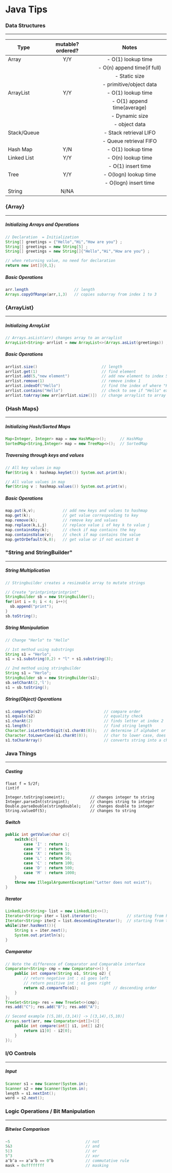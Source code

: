 # Java Tips
### Data Structures
---
| Type          | mutable? ordered?| Notes                      |
| ------------- |:-------------:   | :-----------------------:  |
| Array         | Y/Y              | - O(1) lookup time         |
|               |                  | - O(n) append time(if full)|
|               |                  | - Static size              |
|               |                  | - primitive/object data    |
| ArrayList     | Y/Y              | - O(1) lookup time         |
|               |                  | - O(1) append time(average)|
|               |                  | - Dynamic size             |
|               |                  | - object data              |
| Stack/Queue   |                  | - Stack retrieval LIFO     |
|               |                  | - Queue retrieval FIFO     |
| Hash Map      | Y/N              | - O(1) lookup time         |
| Linked List   | Y/Y              | - O(n) lookup time         |
|               |                  | - O(1) insert time         |
| Tree          | Y/Y              | - O(logn) lookup time      |
|               |                  | - O(logn) insert time      |
| String        | N/NA             |                            |


### {Array}
---
##### Initializing Arrays and Operations
```java
// Declaration  = Initialization 
String[] greetings = {"Hello","Hi","How are you"} ;
String[] greetings = new String[5] ; 
String[] greetings = new String[]{"Hello","Hi","How are you"} ; 

// when returning value, no need for declaration
return new int[]{0,1};
```

##### Basic Operations
```java
arr.length                    // length
Arrays.copyOfRange(arr,1,3)   // copies subarray from index 1 to 3
```

### {ArrayList}
---
##### Initializing ArrayList
```java
// Arrays.asList(arr) changes array to an arraylist
ArrayList<String> arrlist = new ArrayList<>(Arrays.asList(greetings)) ;
```

##### Basic Operations
```java
arrlist.size()                            // length
arrlist.get(1)                            // find element 
arrlist.add(5,"new element")              // add new element to index 5
arrlist.remove(1)                         // remove index 1
arrlist.indexOf("Hello")                  // find the index of where "Hello" is
arrlist.contains("Hello")                 // check to see if "Hello" exists  
arrlist.toArray(new arr[arrlist.size()])  // change arraylist to array type
```


### {Hash Maps}
---
##### Initializing Hash/Sorted Maps
```java
Map<Integer, Integer> map = new HashMap<>();      // HashMap
SortedMap<String,Integer> map = new TreeMap<>();  // SortedMap
```

##### Traversing through keys and values
```java
// All key values in map
for(String k : hashmap.keySet()) System.out.print(k);

// All value values in map
for(String v : hashmap.values()) System.out.print(v);
```

##### Basic Operations
``` java
map.put(k,v);            // add new keys and values to hashmap
map.get(k);              // get value corresponding to key
map.remove(k);           // remove key and values
map.replace(k,i,j)       // replace value i of key k to value j
map.containsKey(k);      // check if map contains the key
map.containsValue(v);    // check if map contains the value
map.getOrDefault(k,0);   // get value or if not existant 0 
```

### "String and StringBuilder" 
---
##### String Multiplication 
```java
// Stringbuilder creates a resizeable array to mutate strings

// Create "printprintprintprint"
StringBuilder sb = new StringBuilder();
for(int i = 0; i < 4; i++){
  sb.append("print");
}
sb.toString();
```

##### String Manipulation
```java
// Change "Herlo" to "Hello"

// 1st method using substrings
String s1 = "Herlo";
s1 = s1.substring(0,2) + "l" + s1.substring(3);

// 2nd method using stringbuilder
String s1 = "Herlo";
StringBuilder sb = new StringBuilder(s1);
sb.setCharAt(2,'l');
s1 = sb.toString();
```

##### String(Object) Operations
```java
s1.compareTo(s2)                           // compare order
s1.equals(s2)                              // equality check
s1.charAt(2)                               // finds letter at index 2
s1.length()                                // find string length
Character.isLetterOrDigit(s1.charAt(0));   // determine if alphabet or number
Character.toLowerCase(s1.charAt(0));       // char to lower case, does not mutate string
s1.toCharArray()                           // converts string into a character array
```



### Java Things 
---
##### Casting
```
float f = 5/2f;
(int)f

Integer.toString(someint);           // changes integer to string
Integer.parseInt(stringint);         // changes string to integer
Double.parseDouble(stringdouble);    // changes double to integer
String.valueOf(5);                   // changes to string
```

##### Switch
```java
public int getValue(char c){
    switch(c){
        case 'I' : return 1;
        case 'V' : return 5;
        case 'X' : return 10;
        case 'L' : return 50;
        case 'C' : return 100;
        case 'D' : return 500;
        case 'M' : return 1000;
    }
    throw new IllegalArgumentException("Letter does not exist");
}
```

##### Iterator
```java
LinkedList<String> list = new LinkedList<>();
Iterator<String> iter = list.iterator();             // starting from head
Iterator<String> iter2 = list.descendingIterator();  // starting from tail
while(iter.hasNext()){
	String s = iter.next();
	System.out.println(s);
}
```

##### Comparator
```java
// Note the difference of Comparator and Comparable interface
Comparator<String> cmp = new Comparator<>() {
	public int compare(String o1, String o2) {
		// return negative int : o1 goes left
		// return positive int : o1 goes right
		return o2.compareTo(o1);               // descending order
	}
};
TreeSet<String> res = new TreeSet<>(cmp);
res.add("C"); res.add("B"); res.add("A");

// Second example [(5,10),(3,14)] -> [(3,14),(5,10)] 
Arrays.sort(arr, new Comparator<int[]>(){
	public int compare(int[] i1, int[] i2){
		return i1[0] - i2[0];
	}
});
```

### I/O Controls
---
##### Input
```java
Scanner s1 = new Scanner(System.in);
Scanner s2 = new Scanner(System.in);
length = s1.nextInt();
word = s2.next();
```

### Logic Operations / Bit Manipulation 
---
##### Bitwise Comparison
```java
~5                                 // not
5&3                                // and
5|3                                // or
5^3                                // xor
a^b^a == a^a^b == 0^b              // commutative rule 
mask = 0xffffffff                  // masking
```
  

